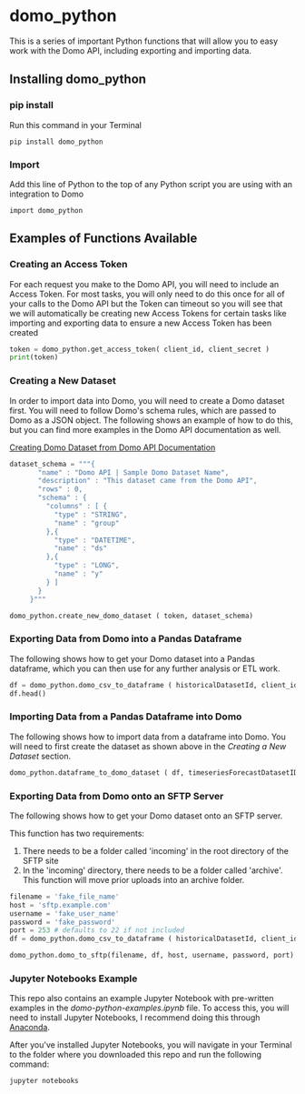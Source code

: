 # domo_python

This is a series of important Python functions that will allow you to easy work with the Domo API, including exporting and importing data.

## Installing domo_python

### pip install

Run this command in your Terminal

```
pip install domo_python
```

### Import

Add this line of Python to the top of any Python script you are using with an integration to Domo

```
import domo_python
```


## Examples of Functions Available

### Creating an Access Token

For each request you make to the Domo API, you will need to include an Access Token. For most tasks, you will only need to do this once for all of your calls to the Domo API but the Token can timeout so you will see that we will automatically be creating new Access Tokens for certain tasks like importing and exporting data to ensure a new Access Token has been created

```python
token = domo_python.get_access_token( client_id, client_secret )
print(token)
```
### Creating a New Dataset

In order to import data into Domo, you will need to create a Domo dataset first. You will need to follow Domo's schema rules, which are passed to Domo as a JSON object. The following shows an example of how to do this, but you can find more examples in the Domo API documentation as well.

[Creating Domo Dataset from Domo API Documentation](https://developer.domo.com/docs/dataset-api-reference/dataset#Create%20a%20DataSet)

```python
dataset_schema = """{
       "name" : "Domo API | Sample Domo Dataset Name",
       "description" : "This dataset came from the Domo API",
       "rows" : 0,
       "schema" : {
         "columns" : [ {
           "type" : "STRING",
           "name" : "group"
         },{
           "type" : "DATETIME",
           "name" : "ds"
         },{
           "type" : "LONG",
           "name" : "y"
         } ]
       }
     }"""

domo_python.create_new_domo_dataset ( token, dataset_schema)
```

### Exporting Data from Domo into a Pandas Dataframe

The following shows how to get your Domo dataset into a Pandas dataframe, which you can then use for any further analysis or ETL work.

```python
df = domo_python.domo_csv_to_dataframe ( historicalDatasetId, client_id, client_secret )
df.head()
```

### Importing Data from a Pandas Dataframe into Domo

The following shows how to import data from a dataframe into Domo. You will need to first create the dataset as shown above in the *Creating a New Dataset* section.

```python
domo_python.dataframe_to_domo_dataset ( df, timeseriesForecastDatasetID, client_id, client_secret  )
```

### Exporting Data from Domo onto an SFTP Server

The following shows how to get your Domo dataset onto an SFTP server.

This function has two requirements:

1) There needs to be a folder called 'incoming' in the root directory of the SFTP site
2) In the 'incoming' directory, there needs to be a folder called 'archive'. This function will move prior uploads into an archive folder.

```python
filename = 'fake_file_name'
host = 'sftp.example.com'
username = 'fake_user_name'
password = 'fake_password'
port = 253 # defaults to 22 if not included
df = domo_python.domo_csv_to_dataframe ( historicalDatasetId, client_id, client_secret )

domo_python.domo_to_sftp(filename, df, host, username, password, port)
```

### Jupyter Notebooks Example

This repo also contains an example Jupyter Notebook with pre-written examples in the *domo-python-examples.ipynb* file. To access this, you will need to install Jupyter Notebooks, I recommend doing this through [Anaconda](https://www.anaconda.com/download/#macos).

After you've installed Jupyter Notebooks, you will navigate in your Terminal to the folder where you downloaded this repo and run the following command:

```
jupyter notebooks
```